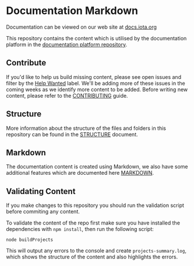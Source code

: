 # Documentation Markdown

Documentation can be viewed on our web site at [docs.iota.org](docs.iota.org)

This repository contains the content which is utilised by the documentation platform in the [documentation platform repository](https://github.com/iotaledger/documentation-platform).

## Contribute

If you'd like to help us build missing content, please see open issues and filter by the [Help Wanted](https://github.com/iotaledger/documentation/issues?q=is%3Aopen+is%3Aissue+label%3A%22help+wanted%22) label. We'll be adding more of these issues in the coming weeks as we identify more content to be added. Before writing new content, please refer to the [CONTRIBUTING](./docs/CONTRIBUTING.md) guide.

## Structure

More information about the structure of the files and folders in this repository can be found in the [STRUCTURE](./docs/STRUCTURE.md) document.

## Markdown

The documentation content is created using Markdown, we also have some additional features which are documented here [MARKDOWN](./docs/MARKDOWN.md).

## Validating Content

If you make changes to this repository you should run the validation script before commiting any content.

To validate the content of the repo first make sure you have installed the dependencies with `npm install`, then run the following script:

```shell
node buildProjects
```

This will output any errors to the console and create `projects-summary.log`, which shows the structure of the content and also highlights the errors.